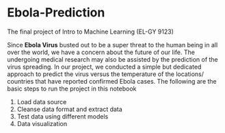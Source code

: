 # Ebola-Prediction
The final project of Intro to Machine Learning (EL-GY 9123)

Since **Ebola Virus** busted out to be a super threat to the human being in all over the world, we have a concern about the future of our life. The undergoing medical research may also be assisted by the prediction of the virus spreading. In our project, we conducted a simple but dedicated approach to predict the virus versus the temperature of the locations/ countries that have reported confirmed Ebola cases. 
The following are the basic steps to run the project in this notebook

1. Load data source 
2. Cleanse data format and extract data
3. Test data using different models
4. Data visualization
